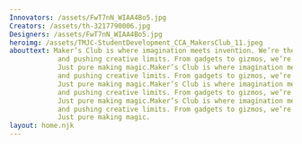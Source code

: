 ```yaml
---
Innovators: /assets/FwT7nN_WIAA4Bo5.jpg
Creators: /assets/th-3217790006.jpg
Designers: /assets/FwT7nN_WIAA4Bo5.jpg
heroimg: /assets/TMJC-StudentDevelopment_CCA_MakersClub_11.jpeg
abouttext: Maker’s Club is where imagination meets invention. We’re the go-to crew for building cool stuff, breaking things (on purpose), 
            and pushing creative limits. From gadgets to gizmos, we’re hands-on innovators turning wild ideas into real-world impact. No templates. No boundaries. 
            Just pure making magic.Maker’s Club is where imagination meets invention. We’re the go-to crew for building cool stuff, breaking things (on purpose), 
            and pushing creative limits. From gadgets to gizmos, we’re hands-on innovators turning wild ideas into real-world impact. No templates. No boundaries. 
            Just pure making magic.Maker’s Club is where imagination meets invention. We’re the go-to crew for building cool stuff, breaking things (on purpose), 
            and pushing creative limits. From gadgets to gizmos, we’re hands-on innovators turning wild ideas into real-world impact. No templates. No boundaries. 
            Just pure making magic.Maker’s Club is where imagination meets invention. We’re the go-to crew for building cool stuff, breaking things (on purpose), 
            and pushing creative limits. From gadgets to gizmos, we’re hands-on innovators turning wild ideas into real-world impact. No templates. No boundaries. 
            Just pure making magic.
layout: home.njk
---
```

